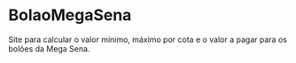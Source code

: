 # BolaoMegaSena
Site para calcular o valor mínimo, máximo por cota e o valor a pagar para os bolões da Mega Sena.
